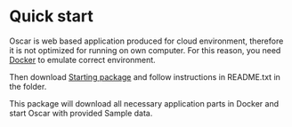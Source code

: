 # Quick start

Oscar is web based application produced for cloud environment, therefore it is not optimized for running on own computer. For this reason, you need [Docker](https://www.docker.com/products/docker-desktop) to emulate correct environment. 

Then download [Starting package](../../oscar_starting_package.zip) and follow instructions in README.txt in the folder.

This package will download all necessary application parts in Docker and start Oscar with provided Sample data.